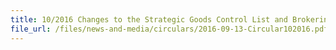 ```yaml
---
title: 10/2016 Changes to the Strategic Goods Control List and Brokering Order
file_url: /files/news-and-media/circulars/2016-09-13-Circular102016.pdf
---
```

